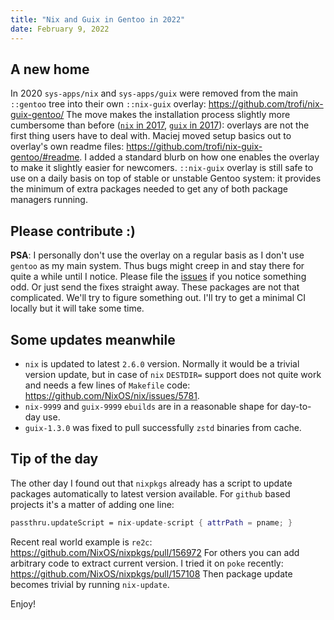 ```yaml
---
title: "Nix and Guix in Gentoo in 2022"
date: February 9, 2022
---
```


## A new home

In 2020 `sys-apps/nix` and `sys-apps/guix` were removed from
the main `::gentoo` tree into their own `::nix-guix` overlay:
<https://github.com/trofi/nix-guix-gentoo/>
The move makes the installation process slightly more cumbersome
than before ([`nix` in 2017](/posts/196-nix-on-gentoo-howto.html),
[`guix` in 2017](/197-guix-on-gentoo-howto.html)): overlays are
not the first thing users have to deal with.
Maciej moved setup basics out to overlay's own readme files:
<https://github.com/trofi/nix-guix-gentoo/#readme>. I added a standard
blurb on how one enables the overlay to make it slightly easier
for newcomers.
`::nix-guix` overlay is still safe to use on a daily basis on top
of stable or unstable Gentoo system: it provides the minimum of extra
packages needed to get any of both package managers running.

## Please contribute :)

**PSA**: I personally don't use the overlay on a regular basis as I don't
use `gentoo` as my main system. Thus bugs might creep in and stay there
for quite a while until I notice. Please file the
[issues](https://github.com/trofi/nix-guix-gentoo/issues) if you notice
something odd. Or just send the fixes straight away. These packages are
not that complicated. We'll try to figure something out.
I'll try to get a minimal CI locally but it will take some time.

## Some updates meanwhile

* `nix` is updated to latest `2.6.0` version.
  Normally it would be a trivial version update, but in case of `nix`
  `DESTDIR=` support does not quite work and needs a few lines of
  `Makefile` code: <https://github.com/NixOS/nix/issues/5781>.
* `nix-9999` and `guix-9999` `ebuilds` are in a reasonable shape for
  day-to-day use.
* `guix-1.3.0` was fixed to pull successfully `zstd` binaries from
  cache.

## Tip of the day

The other day I found out that `nixpkgs` already has a script to update
packages automatically to latest version available. For `github` based
projects it's a matter of adding one line:

```nix
passthru.updateScript = nix-update-script { attrPath = pname; }
```

Recent real world example is `re2c`: <https://github.com/NixOS/nixpkgs/pull/156972>
For others you can add arbitrary code to extract current version. I tried
it on `poke` recently: <https://github.com/NixOS/nixpkgs/pull/157108>
Then package update becomes trivial by running `nix-update`.

Enjoy!
